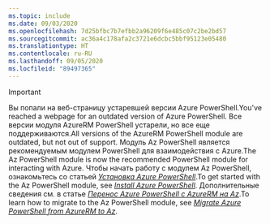 ```yaml
---
ms.topic: include
ms.date: 09/03/2020
ms.openlocfilehash: 7d25bfbc7b7efbb2a96209f6e485c07c2be2bd57
ms.sourcegitcommit: ac36a4c178afa2c3721e6dcbc5bbf95123e05480
ms.translationtype: HT
ms.contentlocale: ru-RU
ms.lasthandoff: 09/05/2020
ms.locfileid: "89497365"
---
```

> [!IMPORTANT]
> <span data-ttu-id="cc93d-101">Вы попали на веб-страницу устаревшей версии Azure PowerShell.</span><span class="sxs-lookup"><span data-stu-id="cc93d-101">You've reached a webpage for an outdated version of Azure PowerShell.</span></span> <span data-ttu-id="cc93d-102">Все версии модуля AzureRM PowerShell устарели, но все еще поддерживаются.</span><span class="sxs-lookup"><span data-stu-id="cc93d-102">All versions of the AzureRM PowerShell module are outdated, but not out of support.</span></span> <span data-ttu-id="cc93d-103">Модуль Az PowerShell является рекомендуемым модулем PowerShell для взаимодействия с Azure.</span><span class="sxs-lookup"><span data-stu-id="cc93d-103">The Az PowerShell module is now the recommended PowerShell module for interacting with Azure.</span></span> <span data-ttu-id="cc93d-104">Чтобы начать работу с модулем Az PowerShell, ознакомьтесь со статьей [_Установка Azure PowerShell_](https://docs.microsoft.com/powershell/azure/install-az-ps).</span><span class="sxs-lookup"><span data-stu-id="cc93d-104">To get started with the Az PowerShell module, see [_Install Azure PowerShell_](https://docs.microsoft.com/powershell/azure/install-az-ps).</span></span> <span data-ttu-id="cc93d-105">Дополнительные сведения см. в статье [_Перенос Azure PowerShell с AzureRM на Az_](https://aka.ms/azpsmigrate).</span><span class="sxs-lookup"><span data-stu-id="cc93d-105">To learn how to migrate to the Az PowerShell module, see [_Migrate Azure PowerShell from AzureRM to Az_](https://aka.ms/azpsmigrate).</span></span>
